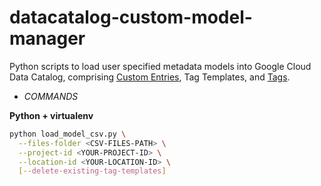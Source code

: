 # datacatalog-custom-model-manager

Python scripts to load user specified metadata models into Google Cloud Data Catalog, comprising
[Custom Entries](https://cloud.google.com/data-catalog/docs/how-to/custom-entries), Tag Templates,
and [Tags](https://cloud.google.com/data-catalog/docs/concepts/overview#tags).

- *COMMANDS* 

**Python + virtualenv**

```bash
python load_model_csv.py \
  --files-folder <CSV-FILES-PATH> \
  --project-id <YOUR-PROJECT-ID> \
  --location-id <YOUR-LOCATION-ID> \
  [--delete-existing-tag-templates]
```
